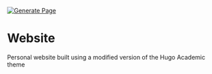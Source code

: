 [![Generate Page](https://github.com/rundel/website/actions/workflows/gen_page.yml/badge.svg)](https://github.com/rundel/website/actions/workflows/gen_page.yml)

# Website

Personal website built using a modified version of the Hugo Academic theme
